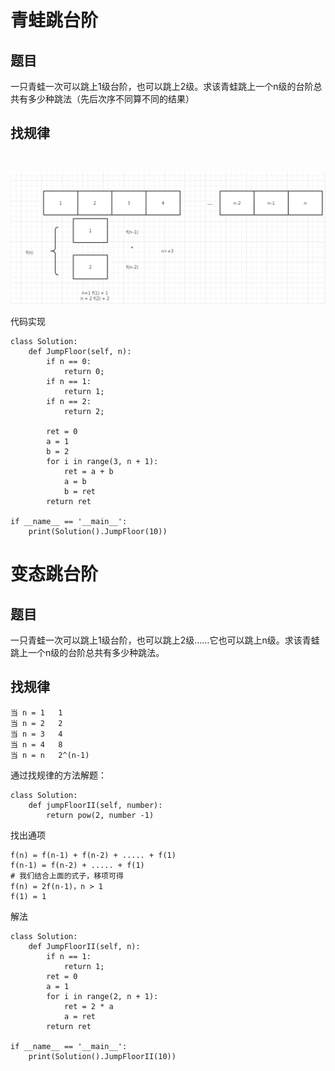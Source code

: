 # 青蛙跳台阶

## 题目

一只青蛙一次可以跳上1级台阶，也可以跳上2级。求该青蛙跳上一个n级的台阶总共有多少种跳法（先后次序不同算不同的结果）

## 找规律

```


```

![image-20200422221734432](images/image-20200422221734432.png)

代码实现

```
class Solution:
    def JumpFloor(self, n):
        if n == 0:
            return 0;
        if n == 1:
            return 1;
        if n == 2:
            return 2;

        ret = 0
        a = 1
        b = 2
        for i in range(3, n + 1):
            ret = a + b
            a = b
            b = ret
        return ret

if __name__ == '__main__':
    print(Solution().JumpFloor(10))
```



# 变态跳台阶

## 题目

一只青蛙一次可以跳上1级台阶，也可以跳上2级……它也可以跳上n级。求该青蛙跳上一个n级的台阶总共有多少种跳法。

## 找规律

```
当 n = 1   1
当 n = 2   2
当 n = 3   4
当 n = 4   8
当 n = n   2^(n-1)
```

通过找规律的方法解题：

```
class Solution:
    def jumpFloorII(self, number):
        return pow(2, number -1)
```

找出通项

```
f(n) = f(n-1) + f(n-2) + ..... + f(1)
f(n-1) = f(n-2) + ..... + f(1)
# 我们结合上面的式子，移项可得
f(n) = 2f(n-1)，n > 1
f(1) = 1
```

解法

```
class Solution:
    def JumpFloorII(self, n):
        if n == 1:
            return 1;
        ret = 0
        a = 1
        for i in range(2, n + 1):
            ret = 2 * a
            a = ret
        return ret

if __name__ == '__main__':
    print(Solution().JumpFloorII(10))
```

